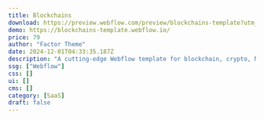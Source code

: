 ```yaml
---
title: Blockchains
download: https://preview.webflow.com/preview/blockchains-template?utm_medium=preview_link&utm_source=designer&utm_content=blockchains-template&preview=5ff86387e3da2c52f3325a141d6e6876&locale=en&workflow=preview
demo: https://blockchains-template.webflow.io/
price: 79
author: "Factor Theme"
date: 2024-12-01T04:33:35.187Z
description: "A cutting-edge Webflow template for blockchain, crypto, NFTs, and AI projects. Showcasing artificial intelligence innovation with sleek design, responsive layouts, and dynamic visuals. Perfect for startups, Web3 platforms, and tech-forward ventures"
ssg: ["Webflow"]
css: []
ui: []
cms: []
category: [SaaS]
draft: false
---
```

